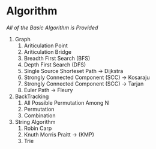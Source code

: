 # Algorithm
*All of the Basic Algorithm is Provided*
<ol>
 <li> Graph
<ol>
  <li> Ariticulation Point </li>
  <li> Ariticulation Bridge </li>
  <li> Breadth First Search (BFS) </li>  
  <li> Depth First Search (DFS) </li>
  <li> Single Source Shorteset Path -> Dijkstra </li>
  <li> Strongly Connected Component (SCC) -> Kosaraju </li>  
  <li> Strongly Connected Component (SCC) -> Tarjan </li>  
  <li> Euler Path -> Fleury  </li>  
 </ol>
  </li>
  <li> BackTracking
  <ol>
  <li> All Possible Permutation Among N </li>
  <li> Permutation </li>
  <li> Combination </li>  
 </ol> 
  </li>
  <li> String Algorithm
  <ol>
  <li> Robin Carp </li>
  <li> Knuth Morris Praitt -> (KMP) </li>
  <li> Trie </li>
 </ol> 
  </li>
  </ol>

